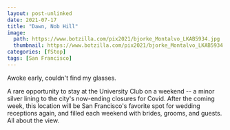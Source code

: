 ```yaml
---
layout: post-unlinked
date: 2021-07-17
title: "Dawn, Nob Hill"
image:
  path: https://www.botzilla.com/pix2021/bjorke_Montalvo_LKAB5934.jpg
  thumbnail: https://www.botzilla.com/pix2021/bjorke_Montalvo_LKAB5934.jpg
categories: [fStop]
tags: [San Francisco]
---
```


Awoke early, couldn't find my glasses.

<!--more-->

A rare opportunity to stay at the University Club on a weekend -- a minor silver lining to the city's now-ending closures for Covid. After the coming week, this location will be San Francisco's favorite spot for wedding receptions again, and filled each weekend with brides, grooms, and guests. All about the view.
